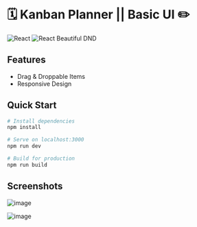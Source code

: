 # 🗓 Kanban Planner || Basic UI   ✏️ 

![React](https://img.shields.io/badge/React-17.0.1-61dafb)
![React Beautiful DND](https://img.shields.io/badge/react_beautiful_dnd-^13.0.0-0baf7c)



## Features
- Drag & Droppable Items
- Responsive Design


## Quick Start

``` bash
# Install dependencies
npm install

# Serve on localhost:3000
npm run dev

# Build for production
npm run build
```

## Screenshots
![image](https://user-images.githubusercontent.com/90147636/198890280-922775ef-428c-433f-9b3d-309ea6d29693.png)

![image](https://user-images.githubusercontent.com/90147636/198890287-746cac58-5f15-41f0-800c-13ef1ae05c7f.png)
